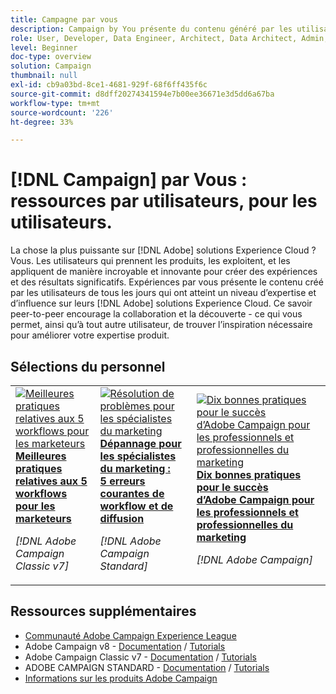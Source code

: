 ```yaml
---
title: Campagne par vous
description: Campaign by You présente du contenu généré par les utilisateurs et créé par des utilisateurs ordinaires ayant acquis un niveau d’expertise et d’influence avec leurs connaissances d’Adobe Campaign.
role: User, Developer, Data Engineer, Architect, Data Architect, Admin, Leader
level: Beginner
doc-type: overview
solution: Campaign
thumbnail: null
exl-id: cb9a03bd-8ce1-4681-929f-68f6ff435f6c
source-git-commit: d8dff20274341594e7b00ee36671e3d5dd6a67ba
workflow-type: tm+mt
source-wordcount: '226'
ht-degree: 33%

---
```


# [!DNL Campaign] par Vous : ressources par utilisateurs, pour les utilisateurs.

La chose la plus puissante sur [!DNL Adobe] solutions Experience Cloud ? Vous. Les utilisateurs qui prennent les produits, les exploitent, et les appliquent de manière incroyable et innovante pour créer des expériences et des résultats significatifs. Expériences par vous présente le contenu créé par les utilisateurs de tous les jours qui ont atteint un niveau d’expertise et d’influence sur leurs [!DNL Adobe] solutions Experience Cloud. Ce savoir peer-to-peer encourage la collaboration et la découverte - ce qui vous permet, ainsi qu’à tout autre utilisateur, de trouver l’inspiration nécessaire pour améliorer votre expertise produit.

<div id="recs-overview-body-1"></div>
<div id="recs-overview-body-2"></div>
<div id="recs-overview-body-3"></div>
<div id="recs-overview-body-4"></div>
<div id="recs-overview-body-5"></div>
<div id="recs-overview-body-6"></div>

<div id="staff-picks-section">

## Sélections du personnel

<table>
<tr>
  <td>
    <a href="/help/campaign/ac-v7/workflow-best-practices-for-marketers.md">
      <img alt="Meilleures pratiques relatives aux 5 workflows pour les marketeurs" src="https://video.tv.adobe.com/v/3410837?format=jpeg" />
    </a>
    <div>
      <a href="/help/campaign/ac-v7/workflow-best-practices-for-marketers.md">
    <strong>Meilleures pratiques relatives aux 5 workflows pour les marketeurs</strong>
    </a>
    </div>
    <p>
    <em>[!DNL Adobe Campaign Classic v7]</em>
    <p>
  </td>
  <td>
    <a href="/help/campaign/acs/troubleshooting-for-marketers.md">
      <img alt="Résolution de problèmes pour les spécialistes du marketing" src="https://cdn.experienceleague.adobe.com/thumb/docs-campaign.png" />
    </a>
    <div>
      <a href="/help/campaign/acs/troubleshooting-for-marketers.md">
    <strong>Dépannage pour les spécialistes du marketing : 5 erreurs courantes de workflow et de diffusion</strong>
    </a>
    </div>
    <p>
    <em>[!DNL Adobe Campaign Standard]</em>
    <p>
  </td>
  <td>
    <a href="/help/campaign/10-best-practices-for-marketers.md">
      <img alt="Dix bonnes pratiques pour le succès d’Adobe Campaign pour les professionnels et professionnelles du marketing" src="https://cdn.experienceleague.adobe.com/thumb/docs-campaign.png" />
    </a>
    <div>
      <a href="/help/campaign/10-best-practices-for-marketers.md">
    <strong>Dix bonnes pratiques pour le succès d’Adobe Campaign pour les professionnels et professionnelles du marketing</strong>
    </a>
    </div>
    <p>
    <em>[!DNL Adobe Campaign]</em>
    <p>
  </td>
</tr>
</table>

</div>

## Ressources supplémentaires

* [Communauté Adobe Campaign Experience League](https://experienceleaguecommunities.adobe.com/t5/adobe-analytics/ct-p/adobe-analytics-community?profile.language=fr)
* Adobe Campaign v8 -  [Documentation](https://experienceleague.adobe.com/docs/campaign-v8.html?lang=fr) / [Tutorials](https://experienceleague.adobe.com/docs/campaign-learn/tutorials/overview.html?lang=fr)
* Adobe Campaign Classic v7 - [Documentation](https://experienceleague.adobe.com/docs/campaign-classic.html?lang=fr) / [Tutorials](https://experienceleague.adobe.com/docs/campaign-classic-learn/tutorials/overview.html?lang=fr)
* ADOBE CAMPAIGN STANDARD - [Documentation](https://experienceleague.adobe.com/docs/campaign-standard.html?lang=fr) / [Tutorials](https://experienceleague.adobe.com/docs/campaign-standard-learn/tutorials/overview.html?lang=fr)
* [Informations sur les produits Adobe Campaign](https://business.adobe.com/fr/products/campaign/adobe-campaign.html)
